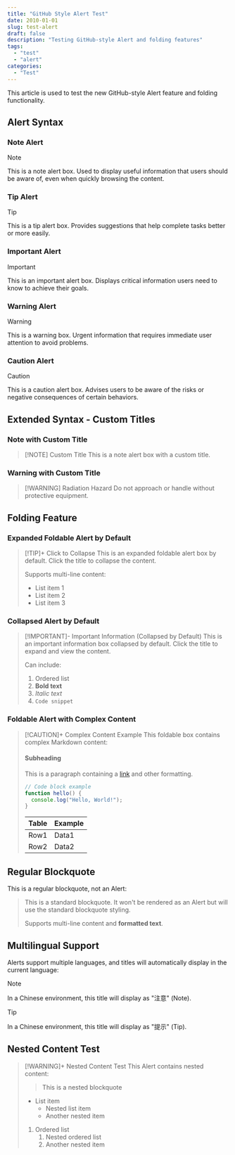 ```yaml
---
title: "GitHub Style Alert Test"
date: 2010-01-01
slug: test-alert
draft: false
description: "Testing GitHub-style Alert and folding features"
tags: 
  - "test"
  - "alert"
categories:
  - "Test"
---
```


This article is used to test the new GitHub-style Alert feature and folding functionality.

## Alert Syntax

### Note Alert

> [!NOTE]
> This is a note alert box. Used to display useful information that users should be aware of, even when quickly browsing the content.

### Tip Alert

> [!TIP]
> This is a tip alert box. Provides suggestions that help complete tasks better or more easily.

### Important Alert

> [!IMPORTANT]
> This is an important alert box. Displays critical information users need to know to achieve their goals.

### Warning Alert

> [!WARNING]
> This is a warning box. Urgent information that requires immediate user attention to avoid problems.

### Caution Alert

> [!CAUTION]
> This is a caution alert box. Advises users to be aware of the risks or negative consequences of certain behaviors.

## Extended Syntax - Custom Titles

### Note with Custom Title

> [!NOTE] Custom Title
> This is a note alert box with a custom title.

### Warning with Custom Title

> [!WARNING] Radiation Hazard
> Do not approach or handle without protective equipment.

## Folding Feature

### Expanded Foldable Alert by Default

> [!TIP]+ Click to Collapse
> This is an expanded foldable alert box by default. Click the title to collapse the content.
> 
> Supports multi-line content:
> - List item 1
> - List item 2
> - List item 3

### Collapsed Alert by Default

> [!IMPORTANT]- Important Information (Collapsed by Default)
> This is an important information box collapsed by default. Click the title to expand and view the content.
> 
> Can include:
> 1. Ordered list
> 2. **Bold text**
> 3. *Italic text*
> 4. `Code snippet`

### Foldable Alert with Complex Content

> [!CAUTION]+ Complex Content Example
> This foldable box contains complex Markdown content:
> 
> #### Subheading
> 
> This is a paragraph containing a [link](https://example.com) and other formatting.
> 
> ```javascript
> // Code block example
> function hello() {
>   console.log("Hello, World!");
> }
> ```
> 
> | Table | Example |
> |------|------|
> | Row1 | Data1 |
> | Row2 | Data2 |

## Regular Blockquote

This is a regular blockquote, not an Alert:

> This is a standard blockquote. It won't be rendered as an Alert but will use the standard blockquote styling.
> 
> Supports multi-line content and **formatted text**.

## Multilingual Support

Alerts support multiple languages, and titles will automatically display in the current language:

> [!NOTE]
> In a Chinese environment, this title will display as "注意" (Note).

> [!TIP]
> In a Chinese environment, this title will display as "提示" (Tip).

## Nested Content Test

> [!WARNING]+ Nested Content Test
> This Alert contains nested content:
> 
> > This is a nested blockquote
> 
> - List item
>   - Nested list item
>   - Another nested item
> 
> 1. Ordered list
>    1. Nested ordered list
>    2. Another nested item